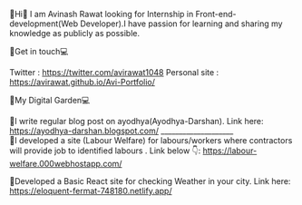 📌Hi👋 I am Avinash Rawat looking for Internship in Front-end-development(Web Developer).I have passion for learning and sharing my knowledge as publicly as possible.

📌Get in touch💻

Twitter : https://twitter.com/avirawat1048
Personal site : https://avirawat.github.io/Avi-Portfolio/

📌My Digital Garden💻

📝I write regular blog post on ayodhya(Ayodhya-Darshan). Link here: https://ayodhya-darshan.blogspot.com/  ____________________                         
💢I developed a site (Labour Welfare) for labours/workers where contractors will provide job to identified labours . Link below 👇: https://labour-welfare.000webhostapp.com/ 

💫Developed a Basic React site for checking Weather in your city. Link here: https://eloquent-fermat-748180.netlify.app/
<!--
**avirawat/avirawat** is a ✨ _special_ ✨ repository because its `README.md` (this file) appears on your GitHub profile.

Here are some ideas to get you started:

- 🔭 I’m currently working on ...
- 🌱 I’m currently learning ...
- 👯 I’m looking to collaborate on ...
- 🤔 I’m looking for help with ...
- 💬 Ask me about ...
- 📫 How to reach me: ...
- 😄 Pronouns: ...
- ⚡ Fun fact: ...
-->
